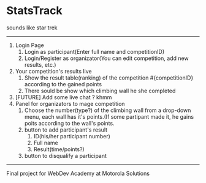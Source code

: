 # StatsTrack 
sounds like star trek 


<hr>

<ol>
    <li>
        Login Page
        <ol>
            <li>
                Login as participant(Enter full name and competitionID)
            </li>
            <li>
                Login/Register as organizator(You can edit competition, add new results, etc.)
            </li>
        </ol>
    </li>
    <li>
        Your competition's results live
        <ol>
            <li>
                Show the result table(ranking) of the competition #{competitionID} according to the gained points
            </li>
            <li>
                There sould be show which climbing wall he
                she completed
            </li>
        </ol>
    </li>
    <li>[FUTURE] Add some live chat ? khmm
    <li>
        Panel for organizators to mage competition
        <ol>
            <li>
                Choose the number(type?) of the climbing wall from a drop-down menu,
                each wall has it's points.(If some partipant made it, he gains poits according to
                the wall's points.
            </li>
            <li>
              button to add participant's result
                <ol>
                    <li>ID(his/her participant number)</li>
                    <li>Full name</li>
                    <li>Result(time/points?)</li>
                </ol>
            </li>
             <li>
                 button to disqualify a participant
            </li>
        </ol>
    </li>
</ol>

<hr> 
Final project for WebDev Academy at Motorola Solutions
